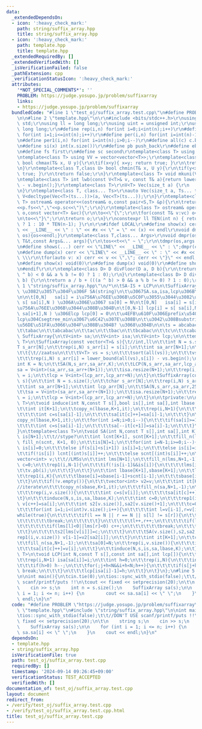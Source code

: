 ```yaml
---
data:
  _extendedDependsOn:
  - icon: ':heavy_check_mark:'
    path: string/suffix_array.hpp
    title: string/suffix_array.hpp
  - icon: ':heavy_check_mark:'
    path: template.hpp
    title: template.hpp
  _extendedRequiredBy: []
  _extendedVerifiedWith: []
  _isVerificationFailed: false
  _pathExtension: cpp
  _verificationStatusIcon: ':heavy_check_mark:'
  attributes:
    '*NOT_SPECIAL_COMMENTS*': ''
    PROBLEM: https://judge.yosupo.jp/problem/suffixarray
    links:
    - https://judge.yosupo.jp/problem/suffixarray
  bundledCode: "#line 1 \"test_oj/suffix_array.test.cpp\"\n#define PROBLEM \"https://judge.yosupo.jp/problem/suffixarray\"\
    \n\n#line 2 \"template.hpp\"\n\r\n#include <bits/stdc++.h>\r\nusing namespace\
    \ std;\r\nusing ll = long long;\r\nusing uint = unsigned int;\r\nusing ull = unsigned\
    \ long long;\r\n#define rep(i,n) for(int i=0;i<int(n);i++)\r\n#define rep1(i,n)\
    \ for(int i=1;i<=int(n);i++)\r\n#define per(i,n) for(int i=int(n)-1;i>=0;i--)\r\
    \n#define per1(i,n) for(int i=int(n);i>0;i--)\r\n#define all(c) c.begin(),c.end()\r\
    \n#define si(x) int(x.size())\r\n#define pb push_back\r\n#define eb emplace_back\r\
    \n#define fs first\r\n#define sc second\r\ntemplate<class T> using V = vector<T>;\r\
    \ntemplate<class T> using VV = vector<vector<T>>;\r\ntemplate<class T,class U>\
    \ bool chmax(T& x, U y){\r\n\tif(x<y){ x=y; return true; }\r\n\treturn false;\r\
    \n}\r\ntemplate<class T,class U> bool chmin(T& x, U y){\r\n\tif(y<x){ x=y; return\
    \ true; }\r\n\treturn false;\r\n}\r\ntemplate<class T> void mkuni(V<T>& v){sort(all(v));v.erase(unique(all(v)),v.end());}\r\
    \ntemplate<class T> int lwb(const V<T>& v, const T& a){return lower_bound(all(v),a)\
    \ - v.begin();}\r\ntemplate<class T>\r\nV<T> Vec(size_t a) {\r\n    return V<T>(a);\r\
    \n}\r\ntemplate<class T, class... Ts>\r\nauto Vec(size_t a, Ts... ts) {\r\n  return\
    \ V<decltype(Vec<T>(ts...))>(a, Vec<T>(ts...));\r\n}\r\ntemplate<class S,class\
    \ T> ostream& operator<<(ostream& o,const pair<S,T> &p){\r\n\treturn o<<\"(\"\
    <<p.fs<<\",\"<<p.sc<<\")\";\r\n}\r\ntemplate<class T> ostream& operator<<(ostream&\
    \ o,const vector<T> &vc){\r\n\to<<\"{\";\r\n\tfor(const T& v:vc) o<<v<<\",\";\r\
    \n\to<<\"}\";\r\n\treturn o;\r\n}\r\nconstexpr ll TEN(int n) { return (n == 0)\
    \ ? 1 : 10 * TEN(n-1); }\r\n\r\n#ifdef LOCAL\r\n#define show(x) cerr << \"LINE\"\
    \ << __LINE__ << \" : \" << #x << \" = \" << (x) << endl\r\nvoid dmpr(ostream&\
    \ os){os<<endl;}\r\ntemplate<class T,class... Args>\r\nvoid dmpr(ostream&os,const\
    \ T&t,const Args&... args){\r\n\tos<<t<<\" ~ \";\r\n\tdmpr(os,args...);\r\n}\r\
    \n#define shows(...) cerr << \"LINE\" << __LINE__ << \" : \";dmpr(cerr,##__VA_ARGS__)\r\
    \n#define dump(x) cerr << \"LINE\" << __LINE__ << \" : \" << #x << \" = {\"; \
    \ \\\r\n\tfor(auto v: x) cerr << v << \",\"; cerr << \"}\" << endl;\r\n#else\r\
    \n#define show(x) void(0)\r\n#define dump(x) void(0)\r\n#define shows(...) void(0)\r\
    \n#endif\r\n\r\ntemplate<class D> D divFloor(D a, D b){\r\n\treturn a / b - (((a\
    \ ^ b) < 0 && a % b != 0) ? 1 : 0);\r\n}\r\ntemplate<class D> D divCeil(D a, D\
    \ b) {\r\n\treturn a / b + (((a ^ b) > 0 && a % b != 0) ? 1 : 0);\r\n}\r\n#line\
    \ 1 \"string/suffix_array.hpp\"\n/*\n\tSA-IS + LCP\n\n\tSuffixArray SA(V<int,ll>)\
    \ \u3082\u3057\u304F\u306F SA(string)\n\t\u3067SA.sa,isa,lcp\u306B\u5165\u308B\
    \n\n\t[0,N]   sa[i] = i\u756A\u76EE\u306B\u5C0F\u3055\u3044\u3082\u306E\u306F\
    \ s[ sa[i],N ) \u306A\u306E\u3067 sa[0] = N\n\t[0,N]   isa[i] = s[i,N) \u304C\u4F55\
    \u756A\u76EE\u306B\u3044\u308B\u304B\n\t[0,N-1] lcp[i] = s[ sa[i],N ) \u3068 s[\
    \ sa[i+1],N ) \u306Elcp lcp[0] = 0\n\t\u4EFB\u610F\u306Eprefix\u540C\u58EB\u306E\
    lcp\u304Csegtree_min\u3067\u6C42\u307E\u308B\n\t\u3042\u308Bsubstring\u304C\u4F55\
    \u56DE\u51FA\u3066\u304F\u308B\u304B? \u3068\u304B\n\n\ts = abcabac\n\n\t\t(eps)\n\
    \t\tabac\n\t\tabcabac\n\t\tac\n\t\tbac\n\t\tbcabac\n\t\tc\n\t\tcabac\n*/\n\nstruct\
    \ SuffixArray{\n\tV<int> sa;\n\tV<int> isa;\n\tV<int> lcp;\n\n\ttemplate<class\
    \ T>\n\tSuffixArray(const vector<T>& s){\t//int,ll\n\t\tint N = s.size();\n\t\t\
    T s_arr[N];\n\t\trep(i,N) s_arr[i] = s[i];\n\t\tint sa_arr[N+1];\n\t\tint lcp_arr[N];\n\
    \t\t{\t//zaatsu\n\t\t\tV<T> vs = s;\n\t\t\tsort(all(vs));\n\t\t\tvs.erase(unique(all(vs)),vs.end());\n\
    \t\t\trep(i,N) s_arr[i] = lower_bound(all(vs),s[i]) - vs.begin();\n\t\t}\n\t\t\
    int K = N;\n\t\tSA(N,s_arr,sa_arr,K);\n\t\tLCP(N,s_arr,sa_arr,lcp_arr);\n\t\t\
    sa = V<int>(sa_arr,sa_arr+(N+1));\n\t\tisa.resize(N+1);\n\t\trep(i,N+1) isa[sa[i]]\
    \ = i;\n\t\tlcp = V<int>(lcp_arr,lcp_arr+N);\n\t}\n\tSuffixArray(const string&\
    \ s){\n\t\tint N = s.size();\n\t\tchar s_arr[N];\n\t\trep(i,N) s_arr[i] = s[i];\n\
    \t\tint sa_arr[N+1];\n\t\tint lcp_arr[N];\n\t\tSA(N,s_arr,sa_arr,256);\n\t\tLCP(N,s_arr,sa_arr,lcp_arr);\n\
    \t\tsa = V<int>(sa_arr,sa_arr+(N+1));\n\t\tisa.resize(N+1);\n\t\trep(i,N+1) isa[sa[i]]\
    \ = i;\n\t\tlcp = V<int>(lcp_arr,lcp_arr+N);\n\t}\n\n\tprivate:\n\n\ttemplate<class\
    \ T>\n\tvoid induce(int N,const T s[],bool is[],int sa[],int lbase[],int K){\n\
    \t\tint it[K+1];\n\t\tcopy_n(lbase,K+1,it);\n\t\trep(i,N+1){\n\t\t\tif(sa[i]>=1&&!is[sa[i]-1]){\n\
    \t\t\t\tint c=s[sa[i]-1];\n\t\t\t\tsa[it[c]++]=sa[i]-1;\n\t\t\t}\n\t\t}\n\t\t\
    copy_n(lbase,K+1,it);\n\t\tfor(int i=N;i>0;i--){\n\t\t\tif(sa[i]>=1&&is[sa[i]-1]){\n\
    \t\t\t\tint c=s[sa[i]-1];\n\t\t\t\tsa[--it[c+1]]=sa[i]-1;\n\t\t\t}\n\t\t}\n\t\
    }\n\ttemplate<class T>\n\tvoid SA(int N,const T s[],int sa[],int K){\n\t\tbool\
    \ is[N+1];\t\t//stype?\n\t\tint lcnt[K+1], scnt[K+1];\n\t\tfill_n(lcnt, K+1, 0);\
    \ fill_n(scnt, K+1, 0);\n\t\tis[N]=1;\n\t\tfor(int i=N-1;i>=0;i--){\n\t\t\tif(i==N-1||s[i]>s[i+1])\
    \ is[i]=0;\n\t\t\telse if(s[i]<s[i+1]) is[i]=1;\n\t\t\telse is[i]=is[i+1];\n\t\
    \t\tif(!is[i]) lcnt[(int)s[i]]++;\n\t\t\telse scnt[(int)s[i]]++;\n\t\t}\n\t\t\
    vector<int> v;\t\t//LMSs\n\t\tint lms[N+1];\n\t\tfill_n(lms,N+1,-1);\n\t\tint\
    \ c=0;\n\t\trep1(i,N-1){\n\t\t\tif(!is[i-1]&&is[i]){\n\t\t\t\tlms[i]=c++;\n\t\t\
    \t\tv.pb(i);\n\t\t\t}\n\t\t}\n\t\tint lbase[K+1],sbase[K+1];\n\t\tlbase[0]=1,sbase[0]=1+lcnt[0];\n\
    \t\trep1(i,K){\n\t\t\tlbase[i]=sbase[i-1]+scnt[i-1];\n\t\t\tsbase[i]=lbase[i]+lcnt[i];\n\
    \t\t}\n\t\tif(!v.empty()){\n\t\t\tvector<int> v2=v;\n\t\t\tint it[K+1];\t\t\t\
    //iterate\n\t\t\tcopy_n(sbase,K+1,it);\n\t\t\tfill_n(sa,N+1,-1);\n\t\t\tsa[0]=N;\n\
    \t\t\trep(i,v.size()){\n\t\t\t\tint c=s[v[i]];\n\t\t\t\tsa[it[c]++]=v[i];\n\t\t\
    \t}\n\t\t\tinduce(N,s,is,sa,lbase,K);\n\t\t\tint c=0;\n\t\t\trep1(i,N) if(lms[sa[i]]>=0)\
    \ v[c++]=sa[i];\n\t\t\tint s2[v.size()],sa2[v.size()+1];\n\t\t\tc=0;\n\t\t\ts2[lms[v[0]]]=0;\n\
    \t\t\tfor(int i=1;i<(int)v.size();i++){\n\t\t\t\tint l=v[i-1],r=v[i];\n\t\t\t\t\
    while(true){\n\t\t\t\t\tif(l == N || r == N || s[l] != s[r]){\n\t\t\t\t\t\tc++;\n\
    \t\t\t\t\t\tbreak;\n\t\t\t\t\t}\n\t\t\t\t\tl++,r++;\n\t\t\t\t\tif(lms[l]>=0||lms[r]>=0){\n\
    \t\t\t\t\t\tif(lms[l]<0||lms[r]<0) c++;\n\t\t\t\t\t\tbreak;\n\t\t\t\t\t}\n\t\t\
    \t\t}\n\t\t\t\ts2[lms[v[i]]]=c;\n\t\t\t}\n\t\t\tSA(v.size(),s2,sa2,c);\n\t\t\t\
    rep1(i,v.size()) v[i-1]=v2[sa2[i]];\n\t\t}\n\t\tint it[K+1];\n\t\tcopy_n(sbase,K+1,it);\n\
    \t\tfill_n(sa,N+1,-1);\n\t\tsa[0]=N;\n\t\trep(i,v.size()){\n\t\t\tint c=s[v[i]];\n\
    \t\t\tsa[it[c]++]=v[i];\n\t\t}\n\t\tinduce(N,s,is,sa,lbase,K);\n\t}\n\ttemplate<class\
    \ T>\n\tvoid LCP(int N,const T s[],const int sa[],int lcp[]){\n\t\tint isa[N+1];\n\
    \t\trep(i,N+1) isa[sa[i]]=i;\n\t\tint h=0;\n\t\trep(i,N){\n\t\t\tint j=sa[isa[i]-1];\n\
    \t\t\tif(h>0) h--;\n\t\t\tfor(;j+h<N&&i+h<N;h++){\n\t\t\t\tif(s[j+h]!=s[i+h])\
    \ break;\n\t\t\t}\n\t\t\tlcp[isa[i]-1]=h;\n\t\t}\n\t}\n};\n#line 5 \"test_oj/suffix_array.test.cpp\"\
    \n\nint main(){\n\tcin.tie(0);\n\tios::sync_with_stdio(false);\t\t//DON'T USE\
    \ scanf/printf/puts !!\n\tcout << fixed << setprecision(20);\n\t\n    string s;\n\
    \    cin >> s;\n    int n = s.size();\n    SuffixArray sa(s);\n\n    for (int\
    \ i = 1; i <= n; i++) {\n        cout << sa.sa[i] << \" \";\n    }\n    cout <<\
    \ endl;\n}\n"
  code: "#define PROBLEM \"https://judge.yosupo.jp/problem/suffixarray\"\n\n#include\
    \ \"template.hpp\"\n#include \"string/suffix_array.hpp\"\n\nint main(){\n\tcin.tie(0);\n\
    \tios::sync_with_stdio(false);\t\t//DON'T USE scanf/printf/puts !!\n\tcout <<\
    \ fixed << setprecision(20);\n\t\n    string s;\n    cin >> s;\n    int n = s.size();\n\
    \    SuffixArray sa(s);\n\n    for (int i = 1; i <= n; i++) {\n        cout <<\
    \ sa.sa[i] << \" \";\n    }\n    cout << endl;\n}\n"
  dependsOn:
  - template.hpp
  - string/suffix_array.hpp
  isVerificationFile: true
  path: test_oj/suffix_array.test.cpp
  requiredBy: []
  timestamp: '2024-09-14 09:26:45+09:00'
  verificationStatus: TEST_ACCEPTED
  verifiedWith: []
documentation_of: test_oj/suffix_array.test.cpp
layout: document
redirect_from:
- /verify/test_oj/suffix_array.test.cpp
- /verify/test_oj/suffix_array.test.cpp.html
title: test_oj/suffix_array.test.cpp
---
```


